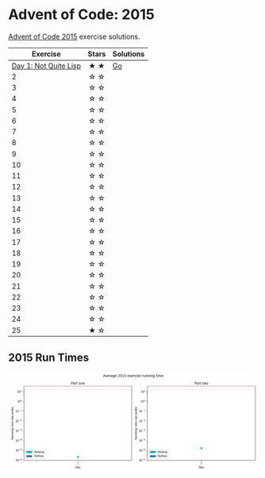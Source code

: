 # Advent of Code: 2015

[Advent of Code 2015](https://adventofcode.com/2015) exercise solutions.

<!-- ★ ☆ -->

| Exercise                                           | Stars | Solutions                |
|----------------------------------------------------|:-----:|--------------------------|
| [Day 1: Not Quite Lisp](01-notQuiteLisp/README.md) |  ★ ★  | [Go](01-notQuiteLisp/go) |
| 2                                                  |  ☆ ☆  |                          |
| 3                                                  |  ☆ ☆  |                          |
| 4                                                  |  ☆ ☆  |                          |
| 5                                                  |  ☆ ☆  |                          |
| 6                                                  |  ☆ ☆  |                          |
| 7                                                  |  ☆ ☆  |                          |
| 8                                                  |  ☆ ☆  |                          |
| 9                                                  |  ☆ ☆  |                          |
| 10                                                 |  ☆ ☆  |                          |
| 11                                                 |  ☆ ☆  |                          |
| 12                                                 |  ☆ ☆  |                          |
| 13                                                 |  ☆ ☆  |                          |
| 14                                                 |  ☆ ☆  |                          |
| 15                                                 |  ☆ ☆  |                          |
| 16                                                 |  ☆ ☆  |                          |
| 17                                                 |  ☆ ☆  |                          |
| 18                                                 |  ☆ ☆  |                          |
| 19                                                 |  ☆ ☆  |                          |
| 20                                                 |  ☆ ☆  |                          |
| 21                                                 |  ☆ ☆  |                          |
| 22                                                 |  ☆ ☆  |                          |
| 23                                                 |  ☆ ☆  |                          |
| 24                                                 |  ☆ ☆  |                          |
| 25                                                 |  ★ ☆  |                          |

## 2015 Run Times

![2015 exercise run-time graphs](run-times.png)
